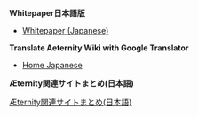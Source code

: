 **Whitepaper日本語版**
* [Whitepaper (Japanese)](Whitepaper_Japanese)

**Translate Aeternity Wiki with Google Translator**
* [Home Japanese](https://translate.google.com/translate?sl=en&tl=jp&u=https://github.com/aeternity/wiki/wiki/)

**Æternity関連サイトまとめ(日本語)**

[Æternity関連サイトまとめ(日本語)](https://github.com/aeternity/wiki/wiki/%C3%86ternity%E9%96%A2%E9%80%A3%E3%82%B5%E3%82%A4%E3%83%88%E3%81%BE%E3%81%A8%E3%82%81(%E6%97%A5%E6%9C%AC%E8%AA%9E))